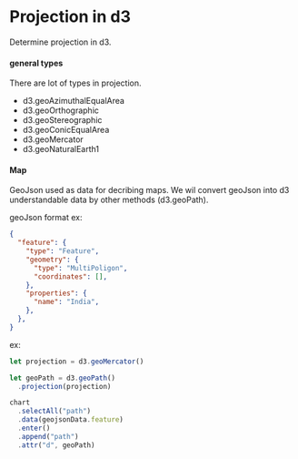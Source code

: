 # Projection in d3
Determine projection in d3. 

#### general types 
There are lot of types in projection.
  * d3.geoAzimuthalEqualArea
  * d3.geoOrthographic
  * d3.geoStereographic
  * d3.geoConicEqualArea
  * d3.geoMercator
  * d3.geoNaturalEarth1

#### Map
GeoJson used as data for decribing maps. We wil convert geoJson into d3 understandable data by other methods (d3.geoPath).

geoJson format ex:

```json
{
  "feature": {
    "type": "Feature",
    "geometry": {
      "type": "MultiPoligon",
      "coordinates": [],
    },
    "properties": {
      "name": "India",
    },
  },
}
```

ex:
```js
let projection = d3.geoMercator()

let geoPath = d3.geoPath()
  .projection(projection)

chart
  .selectAll("path")
  .data(geojsonData.feature)
  .enter()
  .append("path")
  .attr("d", geoPath)
```
